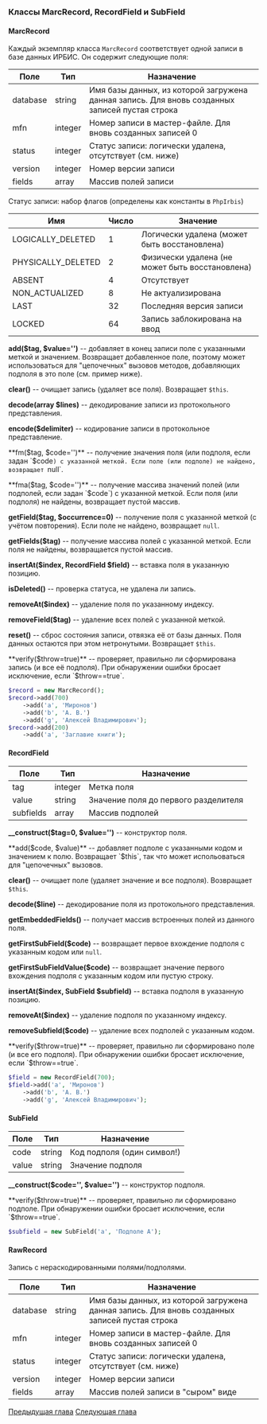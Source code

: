 ### Классы MarcRecord, RecordField и SubField

#### MarcRecord

Каждый экземпляр класса `MarcRecord` соответствует одной записи в базе данных ИРБИС. Он содержит следующие поля:

Поле|Тип|Назначение
----|---|----------
database | string  | Имя базы данных, из которой загружена данная запись. Для вновь созданных записей пустая строка
mfn      | integer | Номер записи в мастер-файле. Для вновь созданных записей 0
status   | integer | Статус записи: логически удалена, отсутствует (см. ниже)
version  | integer | Номер версии записи
fields   | array   | Массив полей записи

Статус записи: набор флагов (определены как константы в `PhpIrbis`)

Имя|Число|Значение
---|-----|--------
LOGICALLY_DELETED  | 1 | Логически удалена (может быть восстановлена)
PHYSICALLY_DELETED | 2 | Физически удалена (не может быть восстановлена)
ABSENT             | 4 | Отсутствует
NON_ACTUALIZED     | 8 | Не актуализирована
LAST               | 32 | Последняя версия записи
LOCKED             | 64 | Запись заблокирована на ввод

**add($tag, $value='')** -- добавляет в конец записи поле с указанными меткой и значением. Возвращает добавленное поле, поэтому может использоваться для "цепочечных" вызовов методов, добавляющих подполя в это поле (см. пример ниже).

**clear()** -- очищает запись (удаляет все поля). Возвращает `$this`.

**decode(array $lines)** -- декодирование записи из протокольного представления.

**encode($delimiter)** -- кодирование записи в протокольное представление.

**fm($tag, $code='')** -- получение значения поля (или подполя, если задан `$code`) с указанной меткой. Если поле (или подполе) не найдено, возвращает `null`.

**fma($tag, $code='')** -- получение массива значений полей (или подполей, если задан `$code`) с указанной меткой. Если поля (или подполя) не найдены, возвращает пустой массив.

**getField($tag, $occurrence=0)** -- получение поля с указанной меткой (с учётом повторения). Если поле не найдено, возвращает `null`.

**getFields($tag)** -- получение массива полей с указанной меткой. Если поля не найдены, возвращается пустой массив.

**insertAt($index, RecordField $field)** -- вставка поля в указанную позицию.

**isDeleted()** -- проверка статуса, не удалена ли запись.

**removeAt($index)** -- удаление поля по указанному индексу.

**removeField($tag)** -- удаление всех полей с указанной меткой.

**reset()** -- сброс состояния записи, отвязка её от базы данных. Поля данных остаются при этом нетронутыми. Возвращает `$this`.

**verify($throw=true)** -- проверяет, правильно ли сформирована запись (и все её подполя). При обнаружении ошибки бросает исключение, если `$throw==true`.

```php
$record = new MarcRecord();
$record->add(700)
    ->add('a', 'Миронов')
    ->add('b', 'А. В.')
    ->add('g', 'Алексей Владимирович');
$record->add(200)
    ->add('a', 'Заглавие книги');    
```

#### RecordField

Поле|Тип|Назначение
----|---|----------
tag       | integer | Метка поля
value     | string  | Значение поля до первого разделителя
subfields | array   | Массив подполей

**__construct($tag=0, $value='')** -- конструктор поля.

**add($code, $value)** -- добавляет подполе с указанными кодом и значением к полю. Возвращает `$this`, так что может испольоваться для "цепочечных" вызовов.

**clear()** -- очищает поле (удаляет значение и все подполя). Возвращает `$this`.

**decode($line)** -- декодирование поля из протокольного представления.

**getEmbeddedFields()** -- получает массив встроенных полей из данного поля.

**getFirstSubField($code)** -- возвращает первое вхождение подполя с указанным кодом или `null`.

**getFirstSubFieldValue($code)** -- возвращает значение первого вхождения подполя с указанным кодом или пустую строку.

**insertAt($index, SubField $subfield)** -- вставка подполя в указанную позицию.
 
**removeAt($index)** -- удаление подполя по указанному индексу.

**removeSubfield($code)** -- удаление всех подполей с указанным кодом.

**verify($throw=true)** -- проверяет, правильно ли сформировано поле (и все его подполя). При обнаружении ошибки бросает исключение, если `$throw==true`.

```php
$field = new RecordField(700);
$field->add('a', 'Миронов')
    ->add('b', 'А. В.')
    ->add('g', 'Алексей Владимирович');
```

#### SubField

Поле|Тип|Назначение
----|---|----------
code  | string | Код подполя (один символ!)
value | string | Значение подполя

**__construct($code='', $value='')** -- конструктор подполя.

**verify($throw=true)** -- проверяет, правильно ли сформировано подполе. При обнаружении ошибки бросает исключение, если `$throw==true`.

```php
$subfield = new SubField('a', 'Подполе A');
```

#### RawRecord

Запись с нераскодированными полями/подполями.

Поле|Тип|Назначение
----|---|----------
database | string  | Имя базы данных, из которой загружена данная запись. Для вновь созданных записей пустая строка
mfn      | integer | Номер записи в мастер-файле. Для вновь созданных записей 0
status   | integer | Статус записи: логически удалена, отсутствует (см. ниже)
version  | integer | Номер версии записи
fields   | array   | Массив полей записи в "сыром" виде


[Предыдущая глава](chapter2.md) [Следующая глава](chapter4.md)